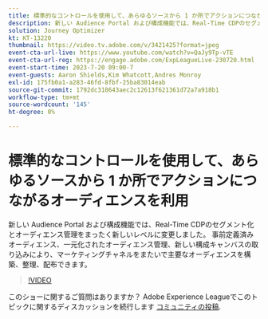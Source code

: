 ```yaml
---
title: 標準的なコントロールを使用し​て、あらゆるソースから 1 か所でアクションにつながるオーディエンスを利用
description: 新しい Audience Portal および構成機能では、Real-Time CDPのセグメント化とオーディエンス管理をまったく新しいレベルに変更しました。 事前定義済みオーディエンス、一元化されたオーディエンス管理、新しい構成キャンバスの取り込みにより、マーケティングチャネルをまたいで主要なオーディエンスを構築、整理、配布できます。
solution: Journey Optimizer
kt: KT-13220
thumbnail: https://video.tv.adobe.com/v/3421425?format=jpeg
event-cta-url-live: https://www.youtube.com/watch?v=QaJy9Tp-vTE
event-cta-url-reg: https://engage.adobe.com/ExpLeagueLive-230720.html
event-start-time: 2023-7-20 09:00-7
event-guests: Aaron Shields,Kim Whatcott,Andres Monroy
exl-id: 175fb0a1-a283-46fd-8fbf-25ba83014eab
source-git-commit: 1792dc318643aec2c12613f621361d72a7a918b1
workflow-type: tm+mt
source-wordcount: '145'
ht-degree: 0%

---
```


# 標準的なコントロールを使用し&#x200B;て、あらゆるソースから 1 か所でアクションにつながるオーディエンスを利用

新しい Audience Portal および構成機能では、Real-Time CDPのセグメント化とオーディエンス管理をまったく新しいレベルに変更しました。 事前定義済みオーディエンス、一元化されたオーディエンス管理、新しい構成キャンバスの取り込みにより、マーケティングチャネルをまたいで主要なオーディエンスを構築、整理、配布できます。

>[!VIDEO](https://video.tv.adobe.com/v/3421425/?quality=12&learn=on)

このショーに関するご質問はありますか？ Adobe Experience Leagueでこのトピックに関するディスカッションを続行します [コミュニティの投稿](https://experienceleaguecommunities.adobe.com/t5/adobe-experience-platform/experience-league-live-post-session-discussion-actionable/m-p/607073#M366).

